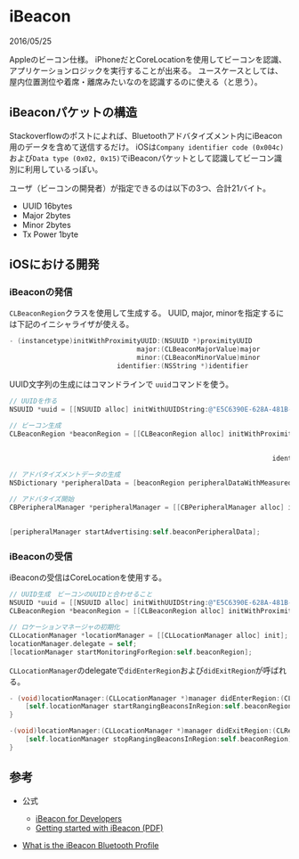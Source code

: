 # iBeacon

2016/05/25

Appleのビーコン仕様。
iPhoneだとCoreLocationを使用してビーコンを認識、アプリケーションロジックを実行することが出来る。
ユースケースとしては、屋内位置測位や着席・離席みたいなのを認識するのに使える（と思う）。


## iBeaconパケットの構造

Stackoverflowのポストによれば、Bluetoothアドバタイズメント内にiBeacon用のデータを含めて送信するだけ。
iOSは`Company identifier code (0x004c)`および`Data type (0x02, 0x15)`でiBeaconパケットとして認識してビーコン識別に利用しているっぽい。

ユーザ（ビーコンの開発者）が指定できるのは以下の3つ、合計21バイト。

- UUID 16bytes
- Major 2bytes
- Minor 2bytes
- Tx Power 1byte


## iOSにおける開発
### iBeaconの発信

`CLBeaconRegion`クラスを使用して生成する。
UUID, major, minorを指定するには下記のイニシャライザが使える。

```objectivec
- (instancetype)initWithProximityUUID:(NSUUID *)proximityUUID
                                major:(CLBeaconMajorValue)major
                                minor:(CLBeaconMinorValue)minor
                           identifier:(NSString *)identifier
```

UUID文字列の生成にはコマンドラインで `uuid`コマンドを使う。

```objectivec
// UUIDを作る
NSUUID *uuid = [[NSUUID alloc] initWithUUIDString:@"E5C6390E-628A-481B-896F-F567E69E8574"];

// ビーコン生成
CLBeaconRegion *beaconRegion = [[CLBeaconRegion alloc] initWithProximityUUID: uuid,
                                                                       major: 1,
                                                                       minor: 1,
                                                                  identifier: @"org.mitsukuni.myRegion"];

// アドバタイズメントデータの生成
NSDictionary *peripheralData = [beaconRegion peripheralDataWithMeasuredPower: nil];

// アドバタイズ開始
CBPeripheralManager *peripheralManager = [[CBPeripheralManager alloc] initWithDelegate:self
                                                                                 queue:nil
                                                                               options:nil];
[peripheralManager startAdvertising:self.beaconPeripheralData];
```

### iBeaconの受信

iBeaconの受信はCoreLocationを使用する。

```objectivec
// UUID生成　ビーコンのUUIDと合わせること
NSUUID *uuid = [[NSUUID alloc] initWithUUIDString:@"E5C6390E-628A-481B-896F-F567E69E8574"];
CLBeaconRegion *beaconRegion = [[CLBeaconRegion alloc] initWithProximityUUID:uuid identifier:@"org.mitsukuni.myRegion"];

// ロケーションマネージャの初期化
CLLocationManager *locationManager = [[CLLocationManager alloc] init];
locationManager.delegate = self;
[locationManager startMonitoringForRegion:self.beaconRegion];
```

`CLLocationManager`のdelegateで`didEnterRegion`および`didExitRegion`が呼ばれる。

```objectivec
- (void)locationManager:(CLLocationManager *)manager didEnterRegion:(CLRegion *)region {
    [self.locationManager startRangingBeaconsInRegion:self.beaconRegion];
}

-(void)locationManager:(CLLocationManager *)manager didExitRegion:(CLRegion *)region {
    [self.locationManager stopRangingBeaconsInRegion:self.beaconRegion];
}
```

## 参考

- 公式
    - [iBeacon for Developers](https://developer.apple.com/ibeacon/)
    - [Getting started with iBeacon (PDF)](https://developer.apple.com/ibeacon/Getting-Started-with-iBeacon.pdf)

- [What is the iBeacon Bluetooth Profile](http://stackoverflow.com/questions/18906988/what-is-the-ibeacon-bluetooth-profile)
